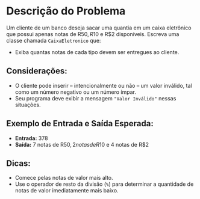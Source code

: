 # Descrição do Problema

Um cliente de um banco deseja sacar uma quantia em um caixa eletrônico que possui apenas notas de R$50, R$10 e R$2 disponíveis. Escreva uma classe chamada `CaixaEletronico` que:

- Exiba quantas notas de cada tipo devem ser entregues ao cliente.

## Considerações:

- O cliente pode inserir – intencionalmente ou não – um valor inválido, tal como um número negativo ou um número ímpar.
- Seu programa deve exibir a mensagem `"Valor Inválido"` nessas situações.

## Exemplo de Entrada e Saída Esperada:

- **Entrada:** 378
- **Saída:** 7 notas de R$50, 2 notas de R$10 e 4 notas de R$2

## Dicas:

- Comece pelas notas de valor mais alto.
- Use o operador de resto da divisão (`%`) para determinar a quantidade de notas de valor imediatamente mais baixo.
